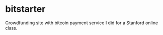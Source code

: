 bitstarter
==========

Crowdfunding site with bitcoin payment service I did for a Stanford online class. 
